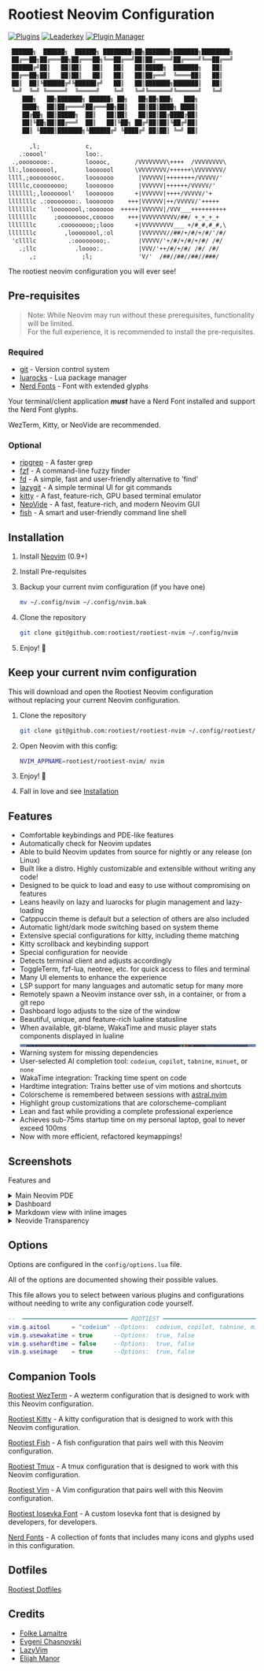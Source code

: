 # Rootiest Neovim Configuration

[![Plugins](https://dotfyle.com/rootiest/rootiest-nvim/badges/plugins?style=flat)](https://dotfyle.com/rootiest/rootiest-nvim)
[![Leaderkey](https://dotfyle.com/rootiest/rootiest-nvim/badges/leaderkey?style=flat)](https://dotfyle.com/rootiest/rootiest-nvim)
[![Plugin Manager](https://dotfyle.com/rootiest/rootiest-nvim/badges/plugin-manager?style=flat)](https://dotfyle.com/rootiest/rootiest-nvim)

```none
 ██████╗  ██████╗  ██████╗ ████████╗██╗███████╗███████╗████████╗
 ██╔══██╗██╔═══██╗██╔═══██╗╚══██╔══╝██║██╔════╝██╔════╝╚══██╔══╝
 ██████╔╝██║   ██║██║   ██║   ██║   ██║█████╗  ███████╗   ██║
 ██╔══██╗██║   ██║██║   ██║   ██║   ██║██╔══╝  ╚════██║   ██║
 ██║  ██║╚██████╔╝╚██████╔╝   ██║   ██║███████╗███████║   ██║
 ╚═╝  ╚═╝ ╚═════╝  ╚═════╝    ╚═╝   ╚═╝╚══════╝╚══════╝   ╚═╝
    ███╗   ██╗███████╗ ██████╗ ██╗   ██╗██╗███╗   ███╗
    ████╗  ██║██╔════╝██╔═══██╗██║   ██║██║████╗ ████║
    ██╔██╗ ██║█████╗  ██║   ██║██║   ██║██║██╔████╔██║
    ██║╚██╗██║██╔══╝  ██║   ██║╚██╗ ██╔╝██║██║╚██╔╝██║
    ██║ ╚████║███████╗╚██████╔╝ ╚████╔╝ ██║██║ ╚═╝ ██║

      ,l;             c,
   .:ooool'           loo:.
 .,oooooooo:.         looooc,       /VVVVVVVV\++++  /VVVVVVVV\
ll:,loooooool,        looooool      \VVVVVVVV/++++++\VVVVVVVV/
llll,;ooooooooc.      looooooo       |VVVVVV|++++++++/VVVVV/'
lllllc,coooooooo;     looooooo       |VVVVVV|++++++/VVVVV/'
lllllll;,loooooool'   looooooo      +|VVVVVV|++++/VVVVV/'+
lllllllc .:oooooooo:. looooooo    +++|VVVVVV|++/VVVVV/'+++++
lllllllc   'loooooool,:ooooooo  +++++|VVVVVV|/VVV___++++++++++
lllllllc     ;ooooooooc,cooooo    +++|VVVVVVVVVV/##/ +_+_+_+
lllllllc      .coooooooo;;looo      +|VVVVVVVVV___ +/#_#,#_#,\
lllllllc        ,loooooool,:ol       |VVVVVVV//##/+/#/+/#/'/#/
 'cllllc         .:oooooooo;.        |VVVVV/'+/#/+/#/+/#/ /#/
   .;llc           .loooo:.          |VVV/'++/#/+/#/ /#/ /#/
      ,;             ;l;             'V/'  /##//##//##//###/
```

The rootiest neovim configuration you will ever see!

## Pre-requisites

> Note:
> While Neovim may run without these prerequisites,
> functionality will be limited.  
> For the full experience, it is recommended to install the pre-requisites.

### Required

- [git](https://git-scm.com/) -
  Version control system
- [luarocks](https://luarocks.org/) -
  Lua package manager
- [Nerd Fonts](https://github.com/ryanoasis/nerd-fonts/) -
  Font with extended glyphs

Your terminal/client application **_must_** have a Nerd Font installed
and support the Nerd Font glyphs.

WezTerm, Kitty, or NeoVide are recommended.

### Optional

- [ripgrep](https://github.com/BurntSushi/ripgrep) -
  A faster grep
- [fzf](https://github.com/junegunn/fzf) -
  A command-line fuzzy finder
- [fd](https://github.com/sharkdp/fd) -
  A simple, fast and user-friendly alternative to 'find'
- [lazygit](https://github.com/jesseduffield/lazygit) -
  A simple terminal UI for git commands
- [kitty](https://sw.kovidgoyal.net/kitty/) -
  A fast, feature-rich, GPU based terminal emulator
- [NeoVide](https://neovide.dev/) -
  A fast, feature-rich, and modern Neovim GUI
- [fish](https://fishshell.com/) -
  A smart and user-friendly command line shell

## Installation

1. Install [Neovim](https://github.com/neovim/neovim/blob/master/INSTALL.md) (0.9+)
2. Install Pre-requisites
3. Backup your current nvim configuration (if you have one)

   ```sh
   mv ~/.config/nvim ~/.config/nvim.bak
   ```

4. Clone the repository

   ```sh
   git clone git@github.com:rootiest/rootiest-nvim ~/.config/nvim
   ```

5. Enjoy! 🎉

## Keep your current nvim configuration

This will download and open the Rootiest Neovim configuration  
without replacing your current Neovim configuration.

1. Clone the repository

   ```sh
   git clone git@github.com:rootiest/rootiest-nvim ~/.config/rootiest/rootiest-nvim
   ```

2. Open Neovim with this config:

   ```sh
   NVIM_APPNAME=rootiest/rootiest-nvim/ nvim
   ```

3. Enjoy! 🎉

4. Fall in love and see [Installation](#installation)

## Features

- Comfortable keybindings and PDE-like features
- Automatically check for Neovim updates
- Able to build Neovim updates from source for nightly or any release (on Linux)
- Built like a distro. Highly customizable and extensible without writing any code!
- Designed to be quick to load and easy to use without compromising on features
- Leans heavily on lazy and luarocks for plugin management and lazy-loading
- Catppuccin theme is default but a selection of others are also included
- Automatic light/dark mode switching based on system theme
- Extensive special configurations for kitty, including theme matching
- Kitty scrollback and keybinding support
- Special configuration for neovide
- Detects terminal client and adjusts accordingly
- ToggleTerm, fzf-lua, neotree, etc. for quick access to files and terminal
- Many UI elements to enhance the experience
- LSP support for many languages and automatic setup for many more
- Remotely spawn a Neovim instance over ssh, in a container, or from a git repo
- Dashboard logo adjusts to the size of the window
- Beautiful, unique, and feature-rich lualine statusline
- When available, git-blame, WakaTime and music player stats components displayed
  in lualine ![Lualine](.screenshots/lualine.png)
- Warning system for missing dependencies
- User-selected AI completion tool:
  `codeium`, `copilot`, `tabnine`, `minuet`, or `none`
- WakaTime integration: Tracking time spent on code
- Hardtime integration: Trains better use of vim motions and shortcuts
- Colorscheme is remembered between sessions with [astral.nvim](https://github.com/rootiest/astral.nvim)
- Highlight group customizations that are colorscheme-compliant
- Lean and fast while providing a complete professional experience
- Achieves sub-75ms startup time on my personal laptop, goal to never exceed 100ms
- Now with more efficient, refactored keymappings!

## Screenshots

Features and

<details>
   <summary>Main Neovim PDE</summary>

![Neovim UI](.screenshots/nvim-ui.png)

</details>

<details>
   <summary>Dashboard</summary>

![Neovim Dashboard](.screenshots/dashboard.png)

</details>

<details>
   <summary>Markdown view with inline images</summary>

![Neovim Markdown](.screenshots/markdown.png)

</details>

<details>
   <summary>Neovide Transparency</summary>

![NeoVide Features](.screenshots/neovide.png)

</details>

## Options

Options are configured in the `config/options.lua` file.

All of the options are documented showing their possible values.

This file allows you to select between various plugins and configurations without
needing to write any configuration code yourself.

```lua
--  ━━━━━━━━━━━━━━━━━━━━━━━━━━━━━━ ROOTIEST ━━━━━━━━━━━━━━━━━━━━━━━━━━━━━━━
vim.g.aitool      = "codeium" --Options:  codeium, copilot, tabnine, minuet, none
vim.g.usewakatime = true      --Options:  true, false
vim.g.usehardtime = false     --Options:  true, false
vim.g.useimage    = true      --Options:  true, false
```

## Companion Tools

[Rootiest WezTerm](https://github.com/rootiest/rootiest-wezterm) -
A wezterm configuration that is designed to work with this Neovim configuration.

[Rootiest Kitty](https://github.com/rootiest/rootiest-kitty) -
A kitty configuration that is designed to work with this Neovim configuration.

[Rootiest Fish](https://github.com/rootiest/rootiest-fish) -
A fish configuration that pairs well with this Neovim configuration.

[Rootiest Tmux](https://github.com/rootiest/rootiest-tmux) -
A tmux configuration that is designed to work with this Neovim configuration.

[Rootiest Vim](https://github.com/rootiest/rootiest-vim) -
A Vim configuration that pairs well with this Neovim configuration.

[Rootiest Iosevka Font](https://github.com/rootiest/rootiest-iosevka) -
A custom Iosevka font that is designed by developers, for developers.

[Nerd Fonts](https://github.com/ryanoasis/nerd-fonts/) -
A collection of fonts that includes many icons and glyphs used in this configuration.

## Dotfiles

[Rootiest Dotfiles](https://github.com/rootiest/dotfiles)

## Credits

- [Folke Lamaitre](https://github.com/folke)
- [Evgeni Chasnovski](https://github.com/echasnovski)
- [LazyVim](https://github.com/LazyVim/LazyVim)
- [Elijah Manor](https://github.com/elijahmanor/elijahmanor)
